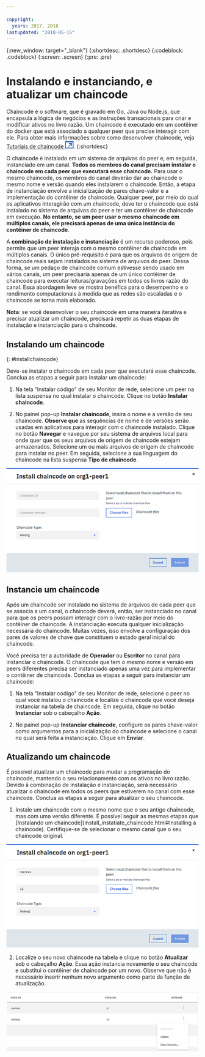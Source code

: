 ```yaml
---

copyright:
  years: 2017, 2018
lastupdated: "2018-05-15"
---
```


{:new_window: target="_blank"}
{:shortdesc: .shortdesc}
{:codeblock: .codeblock}
{:screen: .screen}
{:pre: .pre}

# Instalando e instanciando, e atualizar um chaincode

Chaincode é o software, que é gravado em Go, Java ou Node.js, que encapsula a lógica de negócios e as instruções transacionais
para criar e modificar ativos no livro razão. Um chaincode é executado em um contêiner do docker que está associado a qualquer peer que precise interagir com ele.  Para obter mais informações sobre como desenvolver chaincode, veja [Tutoriais de chaincode ![Ícone de link externo](../images/external_link.svg "Ícone de link externo")](http://hyperledger-fabric.readthedocs.io/en/latest/chaincode.html).
{:shortdesc}

O chaincode é instalado em um sistema de arquivos do peer e, em seguida, instanciado em um canal. **Todos os membros do canal precisam instalar o chaincode em cada peer que executará esse chaincode.** Para usar o mesmo chaincode, os membros do canal deverão dar ao chaincode o mesmo nome e versão quando eles instalarem o chaincode. Então, a etapa de instanciação envolve a inicialização de pares chave-valor e a implementação do contêiner de chaincode. Qualquer peer, por meio do qual os aplicativos interagirão com um chaincode, deve ter o chaincode que está instalado no sistema de arquivos do peer e ter um contêiner de chaincode em execução. **No entanto, se um peer usar o mesmo chaincode em múltiplos canais, ele precisará apenas de uma única instância do contêiner de chaincode**.

A **combinação de instalação e instanciação** é um recurso poderoso, pois permite que um peer interaja com o mesmo contêiner de chaincode em múltiplos canais. O único pré-requisito é para que os arquivos de origem de chaincode reais sejam instalados no sistema de arquivos do peer. Dessa forma, se um pedaço de chaincode comum estivesse sendo usado em vários canais, um peer precisaria apenas de um único contêiner de chaincode para executar leituras/gravações em todos os livros razão do canal. Essa abordagem leve se mostra benéfica para o desempenho e o rendimento computacionais à medida que as redes são escaladas e o chaincode se torna mais elaborado.

**Nota**: se você desenvolver o seu chaincode em uma maneira iterativa e precisar atualizar um chaincode, precisará repetir as duas etapas de instalação e instanciação para o chaincode.


## Instalando um chaincode
{: #installchaincode}

Deve-se instalar o chaincode em cada peer que executará esse chaincode. Conclua as etapas a seguir para instalar um chaincode:
1. Na tela "Instalar código" de seu Monitor de rede, selecione um peer na lista suspensa no qual instalar o chaincode. Clique no botão **Instalar chaincode**.
<!--
  ![Chaincode screen](../images/chaincode_install_overview.png "Chaincode screen")
-->

2. No painel pop-up **Instalar chaincode**, insira o nome e a versão de seu chaincode. **Observe que** as sequências de nome e de versões serão usadas em aplicativos para interagir com o chaincode instalado. Clique no botão **Navegar** e navegue por seu sistema de arquivos local para onde quer que os seus arquivos de origem de chaincode estejam armazenados. Selecione um ou mais arquivos de origem de chaincode para instalar no peer. Em seguida, selecione a sua linguagem do chaincode na lista suspensa **Tipo de chaincode**.

  ![Instalar chaincode](../images/chaincode_install.png "Instalar chaincode")



## Instancie um chaincode
Após um chaincode ser instalado no sistema de arquivos de cada peer que se associa a um canal, o chaincode deverá, então, ser instanciado no canal para que os peers possam interagir com o livro-razão por meio do contêiner de chaincode. A instanciação executa qualquer inicialização necessária do chaincode. Muitas vezes, isso envolve a configuração dos pares de valores de chave que constituem o estado geral inicial do chaincode.

Você precisa ter a autoridade de **Operador** ou **Escritor** no canal para instanciar o chaincode. O chaincode que tem o mesmo nome e versão em peers diferentes precisa ser instanciado apenas uma vez para implementar o contêiner de chaincode. Conclua as etapas a seguir para instanciar um chaincode:
1. Na tela "Instalar código" de seu Monitor de rede, selecione o peer no qual você instalou o chaincode e localize o chaincode que você deseja instanciar na tabela de chaincode. Em seguida, clique no botão **Instanciar** sob o cabeçalho **Ação**.
<!--
  ![Instantiate Chaincode](../images/chaincode_instantiate.png "Instantiate Chaincode")
-->

2. No painel pop-up **Instanciar chaincode**, configure os pares chave-valor como argumentos para a inicialização do chaincode e selecione o canal no qual será feita a instanciação. Clique em **Enviar**.
<!--
  ![Instantiate Chaincode panel](../images/chaincode_instantiate_panel.png "Instantiate Chaincode panel")
-->

## Atualizando um chaincode
É possível atualizar um chaincode para mudar a programação do chaincode, mantendo o seu relacionamento com os ativos no livro razão. Devido à combinação de instalação e instanciação, será necessário atualizar o chaincode em todos os peers que estiverem no canal com esse chaincode. Conclua as etapas a seguir para atualizar o seu chaincode.

1. Instale um chaincode com o mesmo nome que o seu antigo chaincode, mas com uma versão diferente. É possível seguir as mesmas etapas que [Instalando um chaincode](install_instatiate_chaincode.html#Installing a chaincode). Certifique-se de selecionar o mesmo canal que o seu chaincode original.

  ![Update Chaincode](../images/upgrade_chaincode.png "Update Chaincode")

2. Localize o seu novo chaincode na tabela e clique no botão **Atualizar** sob o cabeçalho **Ação**. Essa ação instancia novamente o seu chaincode e substitui o contêiner de chaincode por um novo. Observe que não é necessário inserir nenhum novo argumento como parte da função de atualização.

  ![Update button](../images/upgrade_button.png "Update button")
